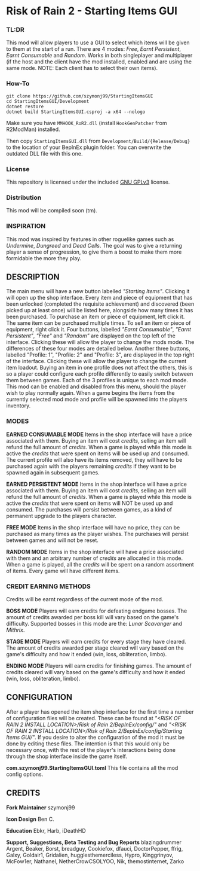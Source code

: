 # Risk of Rain 2 - Starting Items GUI

### TL:DR
This mod will allow players to use a GUI to select which items will be given to them at the start of a run. There are 4 modes: *Free*, *Earnt Persistent*, *Earnt Consumable* and *Random*. Works in both singleplayer and multiplayer (if the host and the client have the mod installed, enabled and are using the same mode. NOTE: Each client has to select their own items).

### How-To

```
git clone https://github.com/szymonj99/StartingItemsGUI
cd StartingItemsGUI/Development
dotnet restore
dotnet build StartingItemsGUI.csproj -a x64 --nologo
```

Make sure you have `MMHOOK_RoR2.dll` (install `HookGenPatcher` from R2ModMan) installed.

Then copy `StartingItemsGUI.dll` from `Development/Build/{Release/Debug}` to the location of your BepInEx plugin folder. You can overwrite the outdated DLL file with this one.

### License
This repository is licensed under the included [GNU GPLv3](LICENSE.txt) license.

### Distribution
This mod will be compiled soon (tm).


### INSPIRATION
This mod was inspired by features in other roguelike games such as *Undermine*, *Dungreed* and *Dead Cells*. The goal was to give a returning player a sense of progression, to give them a boost to make them more formidable the more they play.

## DESCRIPTION
The main menu will have a new button labelled *"Starting Items"*. Clicking it will open up the shop interface. Every item and piece of equipment that has been unlocked (completed the requisite achievement) and discovered (been picked up at least once) will be listed here, alongside how many times it has been purchased. To purchase an item or piece of equipment, left click it. The same item can be purchased multiple times. To sell an item or piece of equipment, right click it. Four buttons, labelled *"Earnt Consumable"*, *"Earnt Persistent"*, *"Free"* and *"Random"* are displayed on the top left of the interface. Clicking these will allow the player to change the mods mode. The differences of these four modes are detailed below. Another three buttons, labelled "Profile: 1", "Profile: 2" and "Profile: 3", are displayed in the top right of the interface. Clicking these will allow the player to change the current item loadout. Buying an item in one profile does not affect the others, this is so a player could configure each profile differently to easily switch between them between games. Each of the 3 profiles is unique to each mod mode. This mod can be enabled and disabled from this menu, should the player wish to play normally again. When a game begins the items from the currently selected mod mode and profile will be spawned into the players inventory.

### MODES

**EARNED CONSUMABLE MODE**
Items in the shop interface will have a price associated with them. Buying an item will cost *credits*, selling an item will refund the full amount of *credits*. When a game is played while this mode is active the *credits* that were spent on items will be used up and consumed. The current profile will also have its items removed, they will have to be purchased again with the players remaining *credits* if they want to be spawned again in subsequent games.

**EARNED PERSISTENT MODE**
Items in the shop interface will have a price associated with them. Buying an item will cost *credits*, selling an item will refund the full amount of *credits*. When a game is played while this mode is active the *credits* that were spent on items will NOT be used up and consumed. The purchases will persist between games, as a kind of permanent upgrade to the players character.

**FREE MODE**
Items in the shop interface will have no price, they can be purchased as many times as the player wishes. The purchases will persist between games and will not be reset.

**RANDOM MODE**
Items in the shop interface will have a price associated with them and an arbitrary number of *credits* are allocated in this mode. When a game is played, all the *credits* will be spent on a random assortment of items. Every game will have different items.

### CREDIT EARNING METHODS
Credits will be earnt regardless of the current mode of the mod. 

**BOSS MODE**
Players will earn credits for defeating endgame bosses. The amount of credits awarded per boss kill will vary based on the game's difficulty. Supported bosses in this mode are the: *Lunar Scavanger* and *Mithrix*.

**STAGE MODE**
Players will earn credits for every stage they have cleared. The amount of credits awarded per stage cleared will vary based on the game's difficulty and how it ended (win, loss, obliteration, limbo).

**ENDING MODE**
Players will earn credits for finishing games. The amount of credits cleared will vary based on the game's difficulty and how it ended (win, loss, obliteration, limbo).

## CONFIGURATION
After a player has opened the item shop interface for the first time a number of configuration files will be created. These can be found at *"<RISK OF RAIN 2 INSTALL LOCATION>/Risk of Rain 2/BepInEx/config/"* and *"<RISK OF RAIN 2 INSTALL LOCATION>/Risk of Rain 2/BepInEx/config/Starting Items GUI/"*. If you desire to alter the configuration of the mod it must be done by editing these files. The intention is that this would only be necessary once, with the rest of the player's interactions being done through the shop interface inside the game itself.

**com.szymonj99.StartingItemsGUI.toml**
This file contains all the mod config options.

## CREDITS

**Fork Maintainer**
szymonj99

**Icon Design**
Ben C.

**Education**
Ebkr, Harb, iDeathHD

**Support, Suggestions, Beta Testing and Bug Reports**
blazingdrummer
Argent, Beaker, Borst, breadguy, Cookiefox, dfauci, DoctorPepper, ffrig, Galxy, Goldair1, Gridalien, hugglesthemerciless, Hypro, Kinggrinyov, McFow1er, Nathanel, NetherCrowCSOLYOO, Nik, themostinternet, Zarko